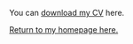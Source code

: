 
<object data="https://aghnguyen.github.io/assets/Nguyen_CV-1.pdf" width="1000" height="1000" type='application/pdf'></object>

You can [download my CV](assets/Nguyen_CV.pdf) here.



[Return to my homepage here.](https://aghnguyen.github.io/)
